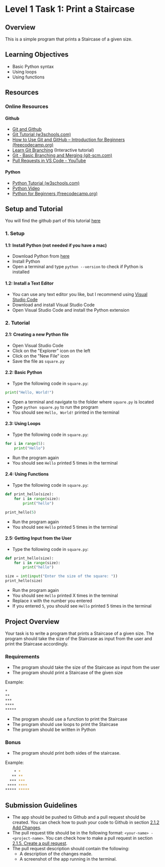# Level 1 Task 1: Print a Staircase

## Overview

This is a simple program that prints a Staircase of a given size.

## Learning Objectives

- Basic Python syntax
- Using loops
- Using functions

## Resources

### Online Resources

#### Github

- [Git and Github](https://www.youtube.com/watch?v=tRZGeaHPoaw)
- [Git Tutorial (w3schools.com)](https://www.w3schools.com/git/default.asp)
- [How to Use Git and GitHub – Introduction for Beginners (freecodecamp.org)](https://www.freecodecamp.org/news/introduction-to-git-and-github/)
- [Learn Git Branching](https://learngitbranching.js.org/) (Interactive tutorial)
- [Git - Basic Branching and Merging (git-scm.com)](https://git-scm.com/book/en/v2/Git-Branching-Basic-Branching-and-Merging)
- [Pull Requests in VS Code - YouTube](https://www.youtube.com/watch?v=LdSwWxVzUpo)

#### Python

- [Python Tutorial (w3schools.com)](https://www.w3schools.com/python/default.asp)
- [Python Video](https://www.youtube.com/watch?v=lk2rWa4iM68)
- [Python for Beginners (freecodecamp.org)](https://www.freecodecamp.org/news/ultimate-beginners-python-course/)

## Setup and Tutorial

You will find the github part of this tutorial [here](https://github.com/Programming-Club-IAU/git-and-github)

### 1. Setup

#### 1.1: Install Python (not needed if you have a mac)

- Download Python from [here](https://www.python.org/downloads/)
- Install Python
- Open a terminal and type `python --version` to check if Python is installed

#### 1.2: Install a Text Editor

- You can use any text editor you like, but I recommend using [Visual Studio Code](https://code.visualstudio.com/)
- Download and install Visual Studio Code
- Open Visual Studio Code and install the Python extension

### 2. Tutorial

#### 2.1: Creating a new Python file

- Open Visual Studio Code
- Click on the "Explorer" icon on the left
- Click on the "New File" icon
- Save the file as `square.py`

#### 2.2: Basic Python

- Type the following code in `square.py`:

```python
print("Hello, World!")
```

- Open a terminal and navigate to the folder where `square.py` is located
- Type `python square.py` to run the program
- You should see `Hello, World!` printed in the terminal

#### 2.3: Using Loops

- Type the following code in `square.py`:

```python
for i in range(5):
    print("Hello")
```

- Run the program again
- You should see `Hello` printed 5 times in the terminal

#### 2.4: Using Functions

- Type the following code in `square.py`:

```python
def print_hello(size):
    for i in range(size):
        print("hello")

print_hello(5)
```

- Run the program again
- You should see `Hello` printed 5 times in the terminal

#### 2.5: Getting Input from the User

- Type the following code in `square.py`:

```python
def print_hello(size):
    for i in range(size):
        print("hello")

size = int(input("Enter the size of the square: "))
print_hello(size)
```

- Run the program again
- You should see `Hello` printed X times in the terminal
- Replace `X` with the number you entered
- If you entered `5`, you should see `Hello` printed 5 times in the terminal

## Project Overview

Your task is to write a program that prints a Staircase of a given size. The program should take the size of the Staircase as input from the user and print the Staircase accordingly.

### Requirements

- The program should take the size of the Staircase as input from the user
- The program should print a Staircase of the given size

Example:
```bash
*
**
***
****
*****
```

- The program should use a function to print the Staircase
- The program should use loops to print the Staircase
- The program should be written in Python

### Bonus

- The program should print both sides of the staircase.

Example:
```bash
    * *
   ** **
  *** ***
 **** ****
***** *****
```

## Submission Guidelines

- The app should be pushed to Github and a pull request should be created. You can check how to push your code to Github in section [2.1.2 Add Changes](https://github.com/Programming-Club-IAU/git-and-github#212-add-changes).
- The pull request title should be in the following format: `<your-name> - <project-name>`. You can check how to make a pull request in section [2.1.5. Create a pull request](ttps://github.com/Programming-Club-IAU/git-and-github#215-create-a-pull-request).
- The pull request description should contain the following:
  - A description of the changes made.
  - A screenshot of the app running in the terminal.
